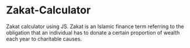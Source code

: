 # Zakat-Calculator
Zakat calculator using JS. Zakat is an Islamic finance term referring to the obligation that an individual has to donate a certain proportion of wealth each year to charitable causes.
